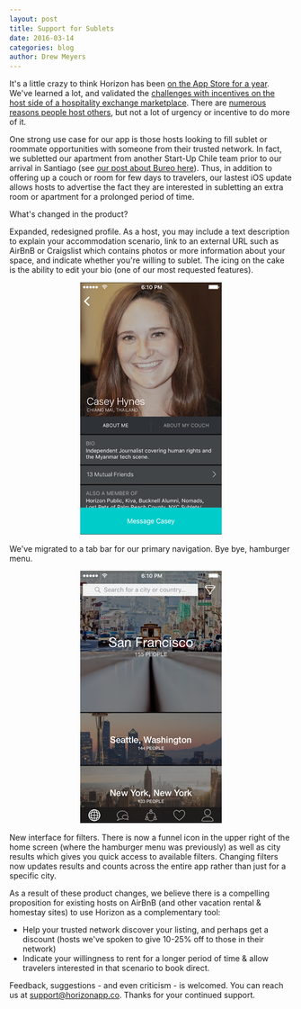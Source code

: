 ```yaml
---
layout: post
title: Support for Sublets
date: 2016-03-14
categories: blog
author: Drew Meyers
---
```

It's a little crazy to think Horizon has been [on the App Store for a year](http://www.horizonapp.co/blog/horizon-app-store-release/). We've learned a lot, and validated the [challenges with incentives on the host side of a hospitality exchange marketplace](http://www.horizonapp.co/blog/2016-age-old-conundrum-hospitality-exchanges-host-incentives/). There are [numerous reasons people host others](http://www.horizonapp.co/blog/incentives-hosting-hospitality-networks/), but not a lot of urgency or incentive to do more of it. 

One strong use case for our app is those hosts looking to fill sublet or roommate opportunities with someone from their trusted network. In fact, we subletted our apartment from another Start-Up Chile team prior to our arrival in Santiago (see [our post about Bureo here](http://www.horizonapp.co/blog/bureo-ben-kevin-la-mesa-verde/)). Thus, in addition to offering up a couch or room for few days to travelers, our lastest iOS update allows hosts to advertise the fact they are interested in subletting an extra room or apartment for a prolonged period of time.

What's changed in the product?

Expanded, redesigned profile. As a host, you may include a text description to explain your accommodation scenario, link to an external URL such as AirBnB or Craigslist which contains photos or more information about your space, and indicate whether you're willing to sublet. The icing on the cake is the ability to edit your bio (one of our most requested features).

<p align="center"><img src="/assets/profile-sublet-1.6.png"></p>

We've migrated to a tab bar for our primary navigation. Bye bye, hamburger menu.

<p align="center"><img src="/assets/home-sublet-1.6.png"></p>

New interface for filters. There is now a funnel icon in the upper right of the home screen (where the hamburger menu was previously) as well as city results which gives you quick access to available filters. Changing filters now updates results and counts across the entire app rather than just for a specific city.

As a result of these product changes, we believe there is a compelling proposition for existing hosts on AirBnB (and other vacation rental & homestay sites) to use Horizon as a complementary tool:

<ul>
	<li>Help your trusted network discover your listing, and perhaps get a discount (hosts we've spoken to give 10-25% off to those in their network)</li>
	<li>Indicate your willingness to rent for a longer period of time & allow travelers interested in that scenario to book direct.</li>
</ul>

Feedback, suggestions - and even criticism - is welcomed. You can reach us at [support@horizonapp.co](mailto:support@horizonapp.co). Thanks for your continued support.